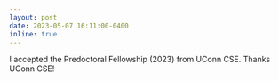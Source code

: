 ```yaml
---
layout: post
date: 2023-05-07 16:11:00-0400
inline: true
---
```

I accepted the Predoctoral Fellowship (2023) from UConn CSE. Thanks UConn CSE!